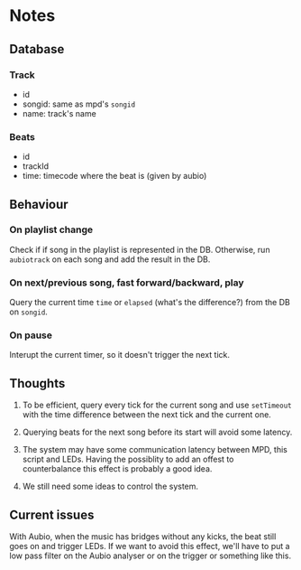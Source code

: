 # Notes

## Database

### Track

- id
- songid: same as mpd's `songid`
- name: track's name

### Beats

- id
- trackId
- time: timecode where the beat is (given by aubio)

## Behaviour

### On playlist change

Check if if song in the playlist is represented in the DB.
Otherwise, run `aubiotrack` on each song and add the result in the DB.

### On next/previous song, fast forward/backward, play

Query the current time `time` or `elapsed` (what's the difference?) from the DB on `songid`.

### On pause

Interupt the current timer, so it doesn't trigger the next tick.

## Thoughts

1) To be efficient, query every tick for the current song and use `setTimeout` with
the time difference between the next tick and the current one.

1) Querying beats for the next song before its start will avoid some latency.

1) The system may have some communication latency between MPD, this script and LEDs.
Having the possiblity to add an offest to counterbalance this effect is probably a good idea.

1) We still need some ideas to control the system.

## Current issues

With Aubio, when the music has bridges without any kicks, the beat still goes on and trigger LEDs. If we want to avoid this effect, we'll have to put a low pass filter on the Aubio analyser or on the trigger or something like this.
